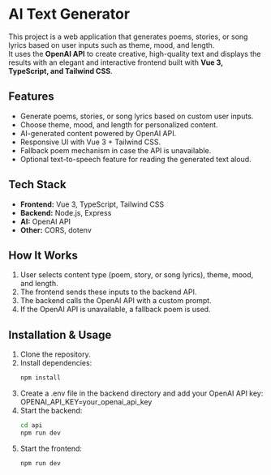 # AI Text Generator

This project is a web application that generates poems, stories, or song lyrics based on user inputs such as theme, mood, and length.  
It uses the **OpenAI API** to create creative, high-quality text and displays the results with an elegant and interactive frontend built with **Vue 3, TypeScript, and Tailwind CSS**.

## Features
- Generate poems, stories, or song lyrics based on custom user inputs.
- Choose theme, mood, and length for personalized content.
- AI-generated content powered by OpenAI API.
- Responsive UI with Vue 3 + Tailwind CSS.
- Fallback poem mechanism in case the API is unavailable.
- Optional text-to-speech feature for reading the generated text aloud.

## Tech Stack
- **Frontend:** Vue 3, TypeScript, Tailwind CSS
- **Backend:** Node.js, Express
- **AI:** OpenAI API
- **Other:** CORS, dotenv

## How It Works
1. User selects content type (poem, story, or song lyrics), theme, mood, and length.
2. The frontend sends these inputs to the backend API.
3. The backend calls the OpenAI API with a custom prompt.
5. If the OpenAI API is unavailable, a fallback poem is used.

## Installation & Usage
1. Clone the repository.
2. Install dependencies:
   ```bash
   npm install
3. Create a .env file in the backend directory and add your OpenAI API key:
   OPENAI_API_KEY=your_openai_api_key
4. Start the backend:
   ```bash
   cd api
   npm run dev
5. Start the frontend:
   ```bash
   npm run dev
